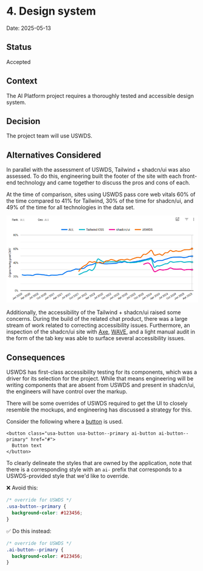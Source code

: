# 4. Design system

Date: 2025-05-13

## Status

Accepted

## Context

The AI Platform project requires a thoroughly tested and accessible design system. 

## Decision

The project team will use USWDS.

## Alternatives Considered

In parallel with the assessment of USWDS, Tailwind + shadcn/ui was also assessed. To do this, engineering built the footer of the site with each front-end technology and came together to discuss the pros and cons of each.

At the time of comparison, sites using USWDS pass core web vitals 60% of the time compared to 41% for Tailwind, 30% of the time for shadcn/ui, and 49% of the time for all technologies in the data set.

![](0004-design-system-performance.png)

Additionally, the accessibility of the Tailwind + shadcn/ui raised some concerns. During the build of the related chat product, there was a large stream of work related to correcting accessibility issues. Furthermore, an inspection of the shadcn/ui site with [Axe](https://www.deque.com/axe/), [WAVE](https://wave.webaim.org/), and a light manual audit in the form of the tab key was able to surface several accessibility issues.

## Consequences

USWDS has first-class accessibility testing for its components, which was a driver for its selection for the project. While that means engineering will be writing components that are absent from USWDS and present in shadcn/ui, the engineers will have control over the markup. 

There will be some overrides of USWDS required to get the UI to closely resemble the mockups, and engineering has discussed a strategy for this.

Consider the following where a [button](https://designsystem.digital.gov/components/button/) is used.

```
<button class="usa-button usa-button--primary ai-button ai-button--primary" href="#">
  Button text
</button>
```

To clearly delineate the styles that are owned by the application, note that there is a corresponding style with an `ai-` prefix that corresponds to a USWDS-provided style that we'd like to override.

❌ Avoid this:

```css
/* override for USWDS */
.usa-button--primary {
  background-color: #123456; 
}
```

✅ Do this instead: 
```css
/* override for USWDS */
.ai-button--primary {
  background-color: #123456; 
}
```
